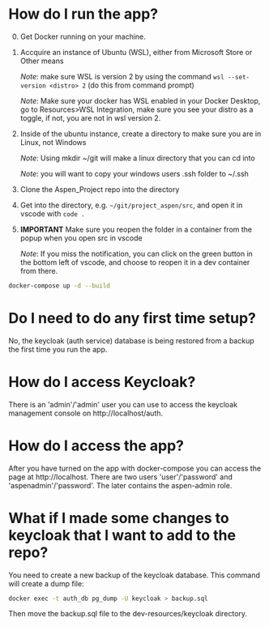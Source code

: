 # How do I run the app?

0. Get Docker running on your machine. 
1. Accquire an instance of Ubuntu (WSL), either from Microsoft Store or Other means

    *Note*: make sure WSL is version 2 by using the command `wsl --set-version <distro> 2` (do this from command prompt)

    *Note*: Make sure your docker has WSL enabled in your Docker Desktop, go to Resources>WSL Integration, make sure you see your distro as a toggle, if not, you are not in wsl version 2.


2. Inside of the ubuntu instance, create a directory to make sure you are in Linux, not Windows

    *Note*: Using mkdir ~/git will make a linux directory that you can cd into

    *Note*: you will want to copy your windows users .ssh folder to ~/.ssh

3. Clone the Aspen_Project repo into the directory 
4. Get into the directory, e.g. `~/git/project_aspen/src`, and open it in vscode with `code .`
5. **IMPORTANT** Make sure you reopen the folder in a container from the popup when you open src in vscode 

    *Note*: If you miss the notification, you can click on the green button in the bottom left of vscode, and choose to reopen it in a dev container from there. 

```bash
docker-compose up -d --build
```

# Do I need to do any first time setup?

No, the keycloak (auth service) database is being restored from a backup the first time you run the app. 

# How do I access Keycloak?

There is an 'admin'/'admin' user you can use to access the keycloak management console on http://localhost/auth.

# How do I access the app?

After you have turned on the app with docker-compose you can access the page at http://localhost. There are two users 'user'/'password' and 'aspenadmin'/'password'. The later contains the aspen-admin role.

# What if I made some changes to keycloak that I want to add to the repo?

You need to create a new backup of the keycloak database. This command will create a dump file:

```bash
docker exec -t auth_db pg_dump -U keycloak > backup.sql
```

Then move the backup.sql file to the dev-resources/keycloak directory.

